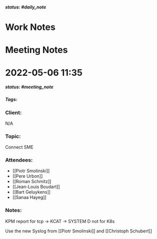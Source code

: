 ##### status: #daily_note 

# Work Notes

# Meeting Notes
# 2022-05-06 11:35
##### status: #meeting_note
##### Tags:

### Client:
N/A
### Topic:
Connect SME
### Attendees:
* [[Piotr Smolinski]]
* [[Pere Urbon]]
* [[Roman Schmitz]]
* [[Jean-Louis Boudart]]
* [[Bart Geluykens]]
* [[Sanaa Hayeg]]
### Notes:

KPM report for tcp -> KCAT -> SYSTEM D not for K8s

Use the new Syslog from [[Piotr Smolinski]] and [[Christoph Schubert]]

